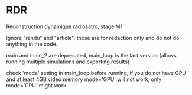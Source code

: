 # RDR
Reconstruction dynamique radiosatro, stage M1


Ignore "rendu" and "article", those are for redaction only and do not do anything in the code.

main and main_2 are deprecated, main_loop is the last version (allows running multiple simulations and exporting results)

check 'mode' setting in main_loop before running, if you do not have GPU and at least 4GB video memory mode='GPU' will not work, only mode='CPU' might work
